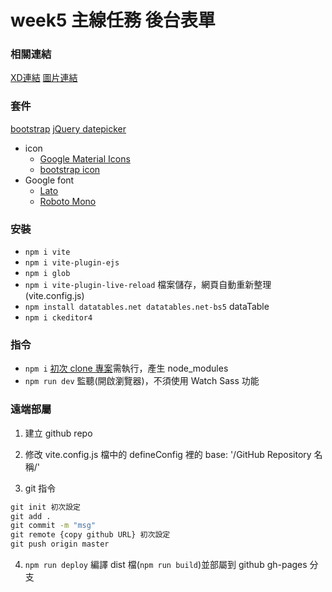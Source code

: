 # week5 主線任務 後台表單

### 相關連結
[XD連結](https://xd.adobe.com/view/456141fc-d0a0-44d4-93ad-6ab54a4b5351-1032/grid/)
[圖片連結](https://github.com/hexschool/2022-web-layout-training/tree/main/week5)

### 套件
[bootstrap](https://bootstrap5.hexschool.com/)
[jQuery datepicker](https://jqueryui.com/datepicker/)
+ icon
   + [Google Material Icons](https://fonts.google.com/icons?icon.set=Material+Icons)
   + [bootstrap icon](https://icons.getbootstrap.com/)
+ Google font
   + [Lato](https://fonts.google.com/specimen/Lato)
   + [Roboto Mono](https://fonts.google.com/specimen/Roboto+Mono)

### 安裝
+ `npm i vite`
+ `npm i vite-plugin-ejs`
+ `npm i glob`
+ `npm i vite-plugin-live-reload` 檔案儲存，網頁自動重新整理(vite.config.js)
+ `npm install datatables.net datatables.net-bs5` dataTable
+ `npm i ckeditor4`

### 指令
+ `npm i` [初次 clone 專案](https://github.com/hexschool/web-layout-training-vite)需執行，產生 node_modules
+ `npm run dev` 監聽(開啟瀏覽器)，不須使用 Watch Sass 功能

### 遠端部屬
1. 建立 github repo

2. 修改 vite.config.js 檔中的 defineConfig 裡的
   base: '/GitHub Repository 名稱/'

3. git 指令
```cmd
git init 初次設定
git add .
git commit -m "msg"
git remote {copy github URL} 初次設定
git push origin master
```

4. `npm run deploy` 編譯 dist 檔(`npm run build`)並部屬到 github gh-pages 分支